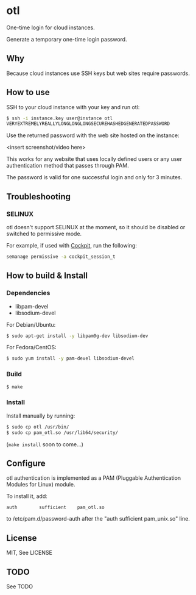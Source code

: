 # otl
One-time login for cloud instances.

Generate a temporary one-time login password.

## Why

Because cloud instances use SSH keys but web sites require passwords.

## How to use

SSH to your cloud instance with your key and run otl:

```bash
$ ssh -i instance.key user@instance otl
VERYEXTREMELYREALLYLONGLONGLONGSECUREHASHEDGENERATEDPASSWORD
```
Use the returned password with the web site hosted on the instance:

<insert screenshot/video here>

This works for any website that uses locally defined users or any user
authentication method that passes through PAM.

The password is valid for one successful login and only for 3 minutes.

## Troubleshooting

### SELINUX

otl doesn't support SELINUX at the moment, so it should be disabled or switched
to permissive mode.

For example, if used with [Cockpit](http://cockpit-project.org), run the
following:
```bash
semanage permissive -a cockpit_session_t
```

## How to build & Install

### Dependencies

* libpam-devel
* libsodium-devel

For Debian/Ubuntu:
```bash
$ sudo apt-get install -y libpam0g-dev libsodium-dev
```

For Fedora/CentOS:
```bash
$ sudo yum install -y pam-devel libsodium-devel
```

### Build

```bash
$ make
```

### Install

Install manually by running:
```bash
$ sudo cp otl /usr/bin/
$ sudo cp pam_otl.so /usr/lib64/security/
```

(```make install``` soon to come...)

## Configure

otl authentication is implemented as a PAM (Pluggable Authentication Modules
for Linux) module.

To install it, add:
```
auth        sufficient    pam_otl.so
```
to /etc/pam.d/password-auth after the "auth sufficient pam_unix.so" line.


## License

MIT, See LICENSE

## TODO

See TODO

